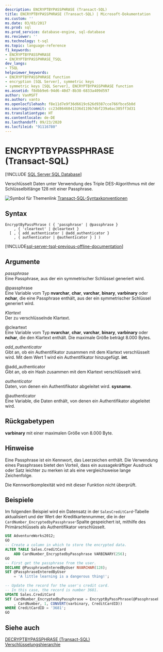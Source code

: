 ```yaml
---
description: ENCRYPTBYPASSPHRASE (Transact-SQL)
title: ENCRYPTBYPASSPHRASE (Transact-SQL) | Microsoft-Dokumentation
ms.custom: ''
ms.date: 03/03/2017
ms.prod: sql
ms.prod_service: database-engine, sql-database
ms.reviewer: ''
ms.technology: t-sql
ms.topic: language-reference
f1_keywords:
- ENCRYPTBYPASSPHRASE
- ENCRYPTBYPASSPHRASE_TSQL
dev_langs:
- TSQL
helpviewer_keywords:
- ENCRYPTBYPASSPHRASE function
- encryption [SQL Server], symmetric keys
- symmetric keys [SQL Server], ENCRYPTBYPASSPHRASE function
ms.assetid: f8dbb9e6-94d6-40d7-8b38-6833a409d597
author: VanMSFT
ms.author: vanto
ms.openlocfilehash: f8e11d7e9f36d6619c626d9387cce766fbce5b0d
ms.sourcegitcommit: cc23d8646041336d119b74bf239a6ac305ff3d31
ms.translationtype: HT
ms.contentlocale: de-DE
ms.lasthandoff: 09/23/2020
ms.locfileid: "91116780"
---
```

# <a name="encryptbypassphrase-transact-sql"></a>ENCRYPTBYPASSPHRASE (Transact-SQL)
[!INCLUDE [SQL Server SQL Database](../../includes/applies-to-version/sql-asdb.md)]

  Verschlüsselt Daten unter Verwendung des Triple DES-Algorithmus mit der Schlüsselbitlänge 128 mit einer Passphrase.  
  
 ![Symbol für Themenlink](../../database-engine/configure-windows/media/topic-link.gif "Symbol für Themenlink") [Transact-SQL-Syntaxkonventionen](../../t-sql/language-elements/transact-sql-syntax-conventions-transact-sql.md)  
  
## <a name="syntax"></a>Syntax  
  
```syntaxsql
EncryptByPassPhrase ( { 'passphrase' | @passphrase }   
    , { 'cleartext' | @cleartext }  
  [ , { add_authenticator | @add_authenticator }  
    , { authenticator | @authenticator } ] )  
```  
  
[!INCLUDE[sql-server-tsql-previous-offline-documentation](../../includes/sql-server-tsql-previous-offline-documentation.md)]

## <a name="arguments"></a>Argumente
 *passphrase*  
 Eine Passphrase, aus der ein symmetrischer Schlüssel generiert wird.  
  
 @passphrase  
 Eine Variable vom Typ **nvarchar**, **char**, **varchar**, **binary**, **varbinary** oder **nchar**, die eine Passphrase enthält, aus der ein symmetrischer Schlüssel generiert wird.  
  
 *Klartext*  
 Der zu verschlüsselnde Klartext.  
  
 @cleartext  
 Eine Variable vom Typ **nvarchar**, **char**, **varchar**, **binary**, **varbinary** oder **nchar**, die den Klartext enthält. Die maximale Größe beträgt 8.000 Bytes.  
  
 *add_authenticator*  
 Gibt an, ob ein Authentifikator zusammen mit dem Klartext verschlüsselt wird. Mit dem Wert 1 wird ein Authentifikator hinzugefügt. **int**.  
  
 @add_authenticator  
 Gibt an, ob ein Hash zusammen mit dem Klartext verschlüsselt wird.  
  
 *authenticator*  
 Daten, von denen ein Authentifikator abgeleitet wird. **sysname**.  
  
 @authenticator  
 Eine Variable, die Daten enthält, von denen ein Authentifikator abgeleitet wird.  
  
## <a name="return-types"></a>Rückgabetypen  
 **varbinary** mit einer maximalen Größe von 8.000 Byte.  
  
## <a name="remarks"></a>Hinweise  
 Eine Passphrase ist ein Kennwort, das Leerzeichen enthält. Die Verwendung eines Passphrases bietet den Vorteil, dass ein aussagekräftiger Ausdruck oder Satz leichter zu merken ist als eine vergleichsweise lange Zeichenfolge.  
  
 Die Kennwortkomplexität wird mit dieser Funktion nicht überprüft.  
  
## <a name="examples"></a>Beispiele  
 Im folgenden Beispiel wird ein Datensatz in der `SalesCreditCard`-Tabelle aktualisiert und der Wert der Kreditkartennummer, die in der `CardNumber_EncryptedbyPassphrase`-Spalte gespeichert ist, mithilfe des Primärschlüssels als Authentifikator verschlüsselt.  
  
```sql  
USE AdventureWorks2012;  
GO  
-- Create a column in which to store the encrypted data.  
ALTER TABLE Sales.CreditCard   
    ADD CardNumber_EncryptedbyPassphrase VARBINARY(256);   
GO  
-- First get the passphrase from the user.  
DECLARE @PassphraseEnteredByUser NVARCHAR(128);  
SET @PassphraseEnteredByUser   
    = 'A little learning is a dangerous thing!';  
  
-- Update the record for the user's credit card.  
-- In this case, the record is number 3681.  
UPDATE Sales.CreditCard  
SET CardNumber_EncryptedbyPassphrase = EncryptByPassPhrase(@PassphraseEnteredByUser  
    , CardNumber, 1, CONVERT(varbinary, CreditCardID))  
WHERE CreditCardID = '3681';  
GO  
```  
  
## <a name="see-also"></a>Siehe auch  
 [DECRYPTBYPASSPHRASE &#40;Transact-SQL&#41;](../../t-sql/functions/decryptbypassphrase-transact-sql.md)   
 [Verschlüsselungshierarchie](../../relational-databases/security/encryption/encryption-hierarchy.md)  
  
  
